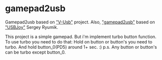 # gamepad2usb
Gamepad2usb based on ["V-Usb"](https://www.obdev.at/products/vusb/index.html) project.
Also, ["gamepad2usb"](https://vk.com/gamepad2usb) based on ["USBJoy"](http://vusb.wikidot.com/project:usbjoy) Sergey Ryumik.

This project is a simple gamepad.
But i'm implement turbo button function.
  To use turbo you need to do that:
  Hold on button or button's you need to turbo. And hold button_0(PD5) around 1+ sec. :)
  p.s. Any button or button's can be turbo except button_0.
